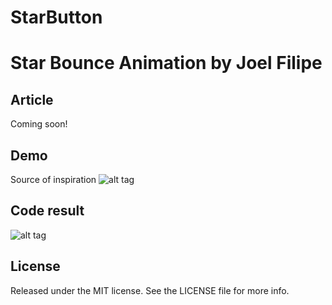# StarButton
Star Bounce Animation by Joel Filipe
===========
## Article
Coming soon!

## Demo
Source of inspiration
![alt tag](https://d13yacurqjgara.cloudfront.net/users/100791/screenshots/1555501/driblle_star.gif)

## Code result
![alt tag](http://ramosmachado.net/wp-content/uploads/2015/02/starbounce.gif)

## License
Released under the MIT license. See the LICENSE file for more info.